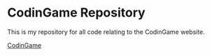 # CodinGame Repository

This is my repository for all code relating to the CodinGame website.

[CodinGame](https://codingame.com/)
